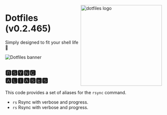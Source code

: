 <!-- markdownlint-disable MD033 MD041 -->

<img src="https://kura.pro/dotfiles/v2/images/logos/dotfiles.svg"
alt="dotfiles logo" width="261" align="right" />

<!-- markdownlint-enable MD033 MD041 -->

# Dotfiles (v0.2.465)

Simply designed to fit your shell life 🐚

![Dotfiles banner][banner]

## 🆁🆂🆈🅽🅲 🅰🅻🅸🅰🆂🅴🆂

This code provides a set of aliases for the `rsync` command.

- `rs` Rsync with verbose and progress.
- `rs` Rsync with verbose and progress.

[banner]: https://kura.pro/dotfiles/v2/images/titles/title-dotfiles.svg
